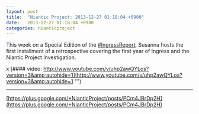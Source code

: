 ```yaml
---
layout: post
title:  "Niantic Project: 2013-12-27 01:18:04 +0900"
date:   2013-12-27 01:18:04 +0900
categories: nianticproject
---
```

This week on a Special Edition of the [#IngressReport](https://plus.google.com/s/%23IngressReport ""), Susanna hosts the first installment of a retrospective covering the first year of Ingress and the Niantic Project Investigation.

x
[#### video: http://www.youtube.com/v/uhp2awQYLos?version=3&amp;autohide=1](http://www.youtube.com/v/uhp2awQYLos?version=3&amp;autohide=1 "")
- - -
[https://plus.google.com/+NianticProject/posts/PCm4JBrDp2H](https://plus.google.com/+NianticProject/posts/PCm4JBrDp2H)
